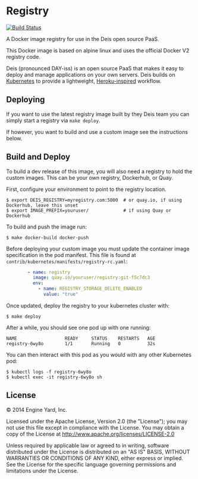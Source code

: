 # Registry

[![Build Status](https://travis-ci.org/deis/registry.svg?branch=master)](https://travis-ci.org/deis/registry)

A Docker image registry for use in the Deis open source PaaS.

This Docker image is based on alpine linux and uses the official Docker V2 registry code.

Deis (pronounced DAY-iss) is an open source PaaS that makes it easy to deploy and manage
applications on your own servers. Deis builds on [Kubernetes](http://kubernetes.io/) to provide
a lightweight, [Heroku-inspired](http://heroku.com) workflow.

## Deploying

If you want to use the latest registry image built by they Deis team you can simply start a registry via `make deploy`.

If however, you want to build and use a custom image see the instructions below.

## Build and Deploy

To build a dev release of this image, you will also need a registry to hold the custom images. This can be your own registry, Dockerhub, or Quay.


First, configure your environment to point to the registry location.

```console
$ export DEIS_REGISTRY=myregistry.com:5000  # or quay.io, if using Dockerhub, leave this unset
$ export IMAGE_PREFIX=youruser/             # if using Quay or Dockerhub
```

To build and push the image run:

```console
$ make docker-build docker-push
```

Before deploying your custom image you must update the container image specification in the pod manifest. This file is found at `contrib/kubernetes/manifests/registry-rc.yaml`:

```yaml
        - name: registry
          image: quay.io/youruser/registry:git-f5c7dc3
          env:
            - name: REGISTRY_STORAGE_DELETE_ENABLED
              value: "true"
```

Once updated, deploy the registry to your kubernetes cluster with:

```
$ make deploy
```

After a while, you should see one pod up with one running:

```
NAME                  READY     STATUS    RESTARTS   AGE
registry-6wy8o        1/1       Running   0          32s
```

You can then interact with this pod as you would with any other Kubernetes pod:

```
$ kubectl logs -f registry-6wy8o
$ kubectl exec -it registry-6wy8o sh
```

## License

© 2014 Engine Yard, Inc.

Licensed under the Apache License, Version 2.0 (the "License"); you may not use this file except in compliance with the License. You may obtain a copy of the License at <http://www.apache.org/licenses/LICENSE-2.0>

Unless required by applicable law or agreed to in writing, software distributed under the License is distributed on an "AS IS" BASIS, WITHOUT WARRANTIES OR CONDITIONS OF ANY KIND, either express or implied. See the License for the specific language governing permissions and limitations under the License.
